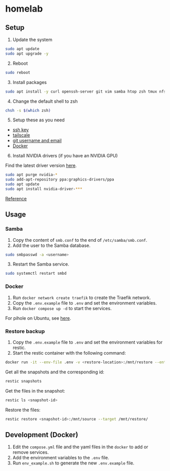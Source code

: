 # homelab

## Setup

1. Update the system

```sh
sudo apt update
sudo apt upgrade -y
```

2. Reboot

```sh
sudo reboot
```

3. Install packages

```sh
sudo apt install -y curl openssh-server git vim samba htop zsh tmux nfs-common
```

4. Change the default shell to zsh

```sh
chsh -s $(which zsh)
```

5. Setup these as you need

- [ssh key](https://askubuntu.com/a/46935)
- [tailscale](https://tailscale.com/download/linux)
- [git username and email](https://stackoverflow.com/a/33024593/11027944)
- [Docker](https://docs.docker.com/engine/install/ubuntu/)

6. Install NVIDIA drivers (if you have an NVIDIA GPU)

Find the latest driver version [here](https://www.nvidia.com/en-us/drivers/unix/).

```sh
sudo apt purge nvidia-*
sudo add-apt-repository ppa:graphics-drivers/ppa
sudo apt update
sudo apt install nvidia-driver-***
```

[Reference](https://askubuntu.com/a/903781/2286402)

## Usage

### Samba

1. Copy the content of `smb.conf` to the end of `/etc/samba/smb.conf`.
2. Add the user to the Samba database.

```sh
sudo smbpasswd -a <username>
```

3. Restart the Samba service.

```sh
sudo systemctl restart smbd
```

### Docker

1. Run `docker network create traefik` to create the Traefik network.
2. Copy the `.env.example` file to `.env` and set the environment variables.
3. Run `docker compose up -d` to start the services.

For pihole on Ubuntu, see [here](https://docs.pi-hole.net/docker/tips-and-tricks/#disable-systemd-resolved-port-53).

### Restore backup

1. Copy the `.env.example` file to `.env` and set the environment variables for restic.
2. Start the restic container with the following command:

```sh
docker run -it --env-file .env -v <restore-location>:/mnt/restore --entrypoint sh restic/restic
```

Get all the snapshots and the corresponding id:

```sh
restic snapshots
```

Get the files in the snapshot:

```sh
restic ls <snapshot-id>
```

Restore the files:

```sh
restic restore <snapshot-id>:/mnt/source --target /mnt/restore/
```

## Development (Docker)

1. Edit the `compose.yml` file and the yaml files in the `docker` to add or remove services.
2. Add the environment variables to the `.env` file.
3. Run `env_example.sh` to generate the new `.env.example` file.
